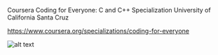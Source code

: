 Coursera
Coding for Everyone: C and C++ Specialization
University of California Santa Cruz

https://www.coursera.org/specializations/coding-for-everyone

![alt text](https://github.com/kyriosaa/c-cpp-practice/tree/main/classes/c-cpp-specialization/course-header.png "Coding For Everyone: C and C++ Specialization")
